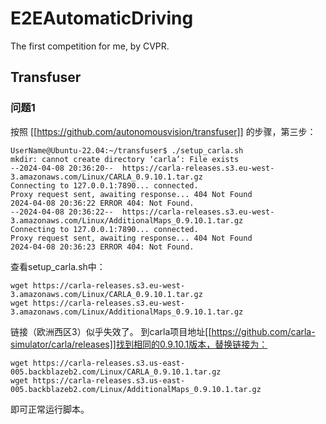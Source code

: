 # E2EAutomaticDriving
The first competition for me, by CVPR.

## Transfuser
### 问题1
按照 [[https://github.com/autonomousvision/transfuser]] 的步骤，第三步：
```shell
UserName@Ubuntu-22.04:~/transfuser$ ./setup_carla.sh
mkdir: cannot create directory ‘carla’: File exists
--2024-04-08 20:36:20--  https://carla-releases.s3.eu-west-3.amazonaws.com/Linux/CARLA_0.9.10.1.tar.gz
Connecting to 127.0.0.1:7890... connected.
Proxy request sent, awaiting response... 404 Not Found
2024-04-08 20:36:22 ERROR 404: Not Found.
--2024-04-08 20:36:22--  https://carla-releases.s3.eu-west-3.amazonaws.com/Linux/AdditionalMaps_0.9.10.1.tar.gz
Connecting to 127.0.0.1:7890... connected.
Proxy request sent, awaiting response... 404 Not Found
2024-04-08 20:36:23 ERROR 404: Not Found.
```
查看setup_carla.sh中：
```shell
wget https://carla-releases.s3.eu-west-3.amazonaws.com/Linux/CARLA_0.9.10.1.tar.gz
wget https://carla-releases.s3.eu-west-3.amazonaws.com/Linux/AdditionalMaps_0.9.10.1.tar.gz
```
链接（欧洲西区3）似乎失效了。
到carla项目地址[[https://github.com/carla-simulator/carla/releases]]找到相同的0.9.10.1版本，替换链接为：
```shell
wget https://carla-releases.s3.us-east-005.backblazeb2.com/Linux/CARLA_0.9.10.1.tar.gz
wget https://carla-releases.s3.us-east-005.backblazeb2.com/Linux/AdditionalMaps_0.9.10.1.tar.gz
```
即可正常运行脚本。
